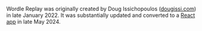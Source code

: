 Wordle Replay was originally created by Doug Issichopoulos ([dougissi.com](https://www.dougissi.com)) in late January 2022. It was substantially updated and converted to a [React app](https://react.dev/) in late May 2024.